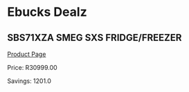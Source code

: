
# Ebucks Dealz
## SBS71XZA SMEG SXS FRIDGE/FREEZER
[Product Page](https://www.ebucks.com/web/shop/productSelected.do?prodId=1094253916&catId=704986856)

Price: R30999.00

Savings: 1201.0


	